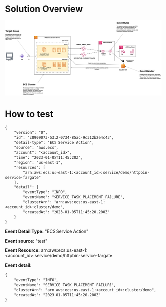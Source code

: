 # Solution Overview

![solution overview](./docs/diagrams.drawio.png "solution overview")

# How to test

```
{
    "version": "0",
    "id": "c8909073-5312-0734-85ac-9c312b2e4c43",
    "detail-type": "ECS Service Action",
    "source": "aws.ecs",
    "account": "<account_id>",
    "time": "2023-01-05T11:45:20Z",
    "region": "us-east-1",
    "resources": [
        "arn:aws:ecs:us-east-1:<account_id>:service/demo/httpbin-service-fargate"
    ],
    "detail": {
        "eventType": "INFO",
        "eventName": "SERVICE_TASK_PLACEMENT_FAILURE",
        "clusterArn": "arn:aws:ecs:us-east-1:<account_id>:cluster/demo",
        "createdAt": "2023-01-05T11:45:20.200Z"
    }
}

```

**Event Detail Type:** "ECS Service Action"

**Event source:** "test"

**Event Resource:** arn:aws:ecs:us-east-1:<account_id>:service/demo/httpbin-service-fargate

**Event detail:**

```
{
    "eventType": "INFO",
    "eventName": "SERVICE_TASK_PLACEMENT_FAILURE",
    "clusterArn": "arn:aws:ecs:us-east-1:<account_id>:cluster/demo",
    "createdAt": "2023-01-05T11:45:20.200Z"
}
```
